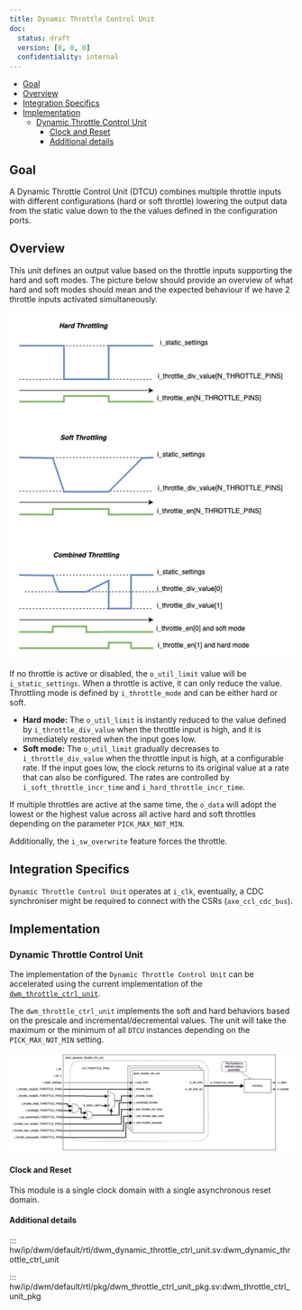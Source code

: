 ```yaml
---
title: Dynamic Throttle Control Unit
doc:
  status: draft
  version: [0, 0, 0]
  confidentiality: internal
---
```


- [Goal](#goal)
- [Overview](#overview)
- [Integration Specifics](#integration-specifics)
- [Implementation](#implementation)
  - [Dynamic Throttle Control Unit](#dynamic-throttle-control-unit)
    - [Clock and Reset](#clock-and-reset)
    - [Additional details](#additional-details)


## Goal

A Dynamic Throttle Control Unit (DTCU) combines multiple throttle inputs with different configurations (hard or soft throttle) lowering the
output data from the static value down to the the values defined in the configuration ports.

## Overview

This unit defines an output value based on the throttle inputs supporting the hard and soft modes.
The picture below should provide an overview of what hard and soft modes should mean and the expected behaviour
if we have 2 throttle inputs activated simultaneously.

![DLM_DCTU_throttle_modes.drawio](./img/DLM_DTCU_throttle_modes.drawio.png)

If no throttle is active or disabled, the `o_util_limit` value will be `i_static_settings`. When a throttle is active, it can only reduce the value. Throttling mode is defined by `i_throttle_mode` and can be either hard or soft.
* **Hard mode:** The `o_util_limit` is instantly reduced to the value defined by `i_throttle_div_value` when the throttle input is high, and it is immediately restored when the input goes low.
* **Soft mode:** The `o_util_limit` gradually decreases to `i_throttle_div_value` when the throttle input is high, at a configurable rate. If the input goes low, the clock returns to its original value at a rate that can also be configured. The rates are controlled by `i_soft_throttle_incr_time` and `i_hard_throttle_incr_time`.

If multiple throttles are active at the same time, the `o_data` will adopt the lowest or the highest value across all active hard and soft throttles depending on the parameter `PICK_MAX_NOT_MIN`.

Additionally, the `i_sw_overwrite` feature forces the throttle.

## Integration Specifics

`Dynamic Throttle Control Unit` operates at `i_clk`, eventually, a CDC synchroniser might be required to connect with the CSRs (`axe_ccl_cdc_bus`).

## Implementation

### Dynamic Throttle Control Unit

The implementation of the `Dynamic Throttle Control Unit` can be accelerated using the current implementation of the [`dwm_throttle_ctrl_unit`](dwm_throttle_ctrl_unit.md).

The `dwm_throttle_ctrl_unit` implements the soft and hard behaviors based on the prescale and incremental/decremental values. The unit will take
the maximum or the minimum of all `DTCU` instances depending on the `PICK_MAX_NOT_MIN` setting.

![DLM_DTCU.drawio](./img/DLM_DTCU.drawio.png)

#### Clock and Reset

This module is a single clock domain with a single asynchronous reset domain.

#### Additional details

::: hw/ip/dwm/default/rtl/dwm_dynamic_throttle_ctrl_unit.sv:dwm_dynamic_throttle_ctrl_unit

::: hw/ip/dwm/default/rtl/pkg/dwm_throttle_ctrl_unit_pkg.sv:dwm_throttle_ctrl_unit_pkg
